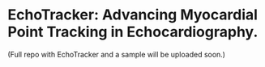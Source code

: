 # EchoTracker: Advancing Myocardial Point Tracking in Echocardiography.

(Full repo with EchoTracker and a sample will be uploaded soon.)
